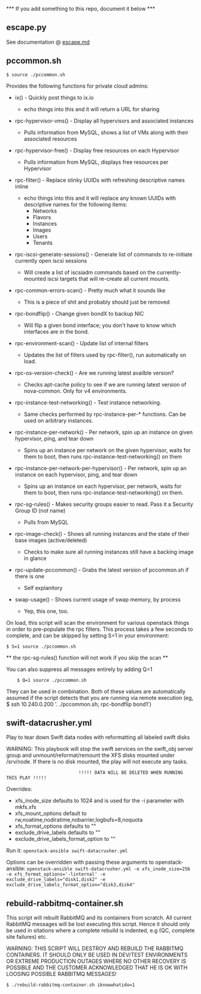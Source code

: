 *** If you add something to this repo, document it below ***

escape.py
---------

See documentation @ [escape.md](https://github.com/rsoprivatecloud/openstack-ops/blob/master/files/rpc-o-support/escape.md)

pccommon.sh
-----------
`$ source ./pccommon.sh`

Provides the following functions for private cloud admins:

  - ix() - Quickly post things to ix.io
    * echo things into this and it will return a URL for sharing

  - rpc-hypervisor-vms() - Display all hypervisors and associated instances
    * Pulls information from MySQL, shows a list of VMs along with their associated resources

  - rpc-hypervisor-free() - Display free resources on each Hypervisor
    * Pulls information from MySQL, displays free resources per Hypervisor

  - rpc-filter() - Replace stinky UUIDs with refreshing descriptive names inline
    * echo things into this and it will replace any known UUIDs with descriptive names for the following items:
        * Networks
        * Flavors
        * Instances
        * Images
        * Users
        * Tenants

  - rpc-iscsi-generate-sessions() - Generate list of commands to re-initiate currently open iscsi sessions
    * Will create a list of iscsiadm commands based on the currently-mounted iscsi targets that will re-create all current mounts.

  - rpc-common-errors-scan() - Pretty much what it sounds like
    * This is a piece of shit and probably should just be removed

  - rpc-bondflip() - Change given bondX to backup NIC
    * Will flip a given bond interface; you don't have to know which interfaces are in the bond.

  - rpc-environment-scan() - Update list of internal filters
    * Updates the list of filters used by rpc-filter(), run automatically on load.

  - rpc-os-version-check() - Are we running latest availble version?
    * Checks apt-cache policy to see if we are running latest version of nova-common.  Only for v4 environments.

  - rpc-instance-test-networking() - Test instance networking.
    * Same checks performed by rpc-instance-per-* functions.  Can be used on arbitrary instances.

  - rpc-instance-per-network() - Per network, spin up an instance on given hypervisor, ping, and tear down
    * Spins up an instance per network on the given hypervisor, waits for them to boot, then runs rpc-instance-test-networking() on them

  - rpc-instance-per-network-per-hypervisor() - Per network, spin up an instance on each hypervisor, ping, and tear down
    * Spins up an instance on each hypervisor, per network, waits for them to boot, then runs rpc-instance-test-networking() on them.

  - rpc-sg-rules() - Makes security groups easier to read.  Pass it a Security Group ID (not name)
    * Pulls from MySQL

  - rpc-image-check() - Shows all running instances and the state of their base images (active/deleted)
    * Checks to make sure all running instances still have a backing image in glance

  - rpc-update-pccommon() - Grabs the latest version of pccommon.sh if there is one
    * Self explanitory

  - swap-usage() - Shows current usage of swap memory, by process
    * Yep, this one, too.


On load, this script will scan the environment for various openstack things in order to pre-populate the rpc 
filters.  This process takes a few seconds to complete, and can be skipped by setting S=1 in your environment:

    $ S=1 source ./pccommon.sh

** the rpc-sg-rules() function will not work if you skip the scan **

You can also suppress all messages entirely by adding Q=1
```
    $ Q=1 source ./pccommon.sh
```
They can be used in combination.  Both of these values are automatically assumed if the script detects that 
you are running via remote execution (eg, $ ssh 10.240.0.200 '. ./pccommon.sh; rpc-bondflip bond1')


swift-datacrusher.yml
---------------------

Play to tear down Swift data nodes with reformatting all labeled swift disks

WARNING: This playbook will stop the swift services on the swift_obj server group and unmount/reformat/remount the XFS disks
         mounted under /srv/node. If there is no disk mounted, the play will not execute any tasks.

                               !!!!! DATA WILL BE DELETED WHEN RUNNING THIS PLAY !!!!!

Overrides:
 - xfs_inode_size defaults to 1024 and is used for the -i parameter with mkfs.xfs
 - xfs_mount_options default to rw,noatime,nodiratime,nobarrier,logbufs=8,noquota
 - xfs_format_options defaults to ""
 - exclude_drive_labels defaults to ""
 - exclude_drive_labels_format_option to ""

Run it:
`openstack-ansible swift-datacrusher.yml`

Options can be overridden with passing these arguments to openstack-ansible:
`openstack-ansible swift-datacrusher.yml -e xfs_inode_size=256 -e xfs_format_options='-linternal' -e exclude_drive_labels="disk1,disk2" -e exclude_drive_labels_format_option="disk3,disk4"`


rebuild-rabbitmq-container.sh
-----------------------------

This script will rebuilt RabbitMQ and its containers from scratch.
All current RabbitMQ messages will be lost executing this script.
Hence it should only be used in sitations where a complete rebuild
is indented, e.g (QC, complete site failures) etc.

WARNING: THIS SCRIPT WILL DESTROY AND REBUILD THE RABBITMQ CONTAINERS.
         IT SHOULD ONLY BE USED IN DEV/TEST ENVIRONMENTS OR EXTREME PRODUCTION
         OUTAGES WHERE NO OTHER RECOVERY IS POSSIBLE AND THE CUSTOMER ACKNOWLEDGED
         THAT HE IS OK WITH LOOSING POSSIBLE RABBITMQ MESSAGES!

```
$ ./rebuild-rabbitmq-container.sh iknowwhatido=1
```

